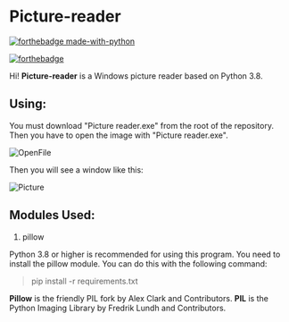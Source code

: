 # Picture-reader

[![forthebadge made-with-python](http://ForTheBadge.com/images/badges/made-with-python.svg)](https://www.python.org/)

[![forthebadge](https://forthebadge.com/images/badges/built-with-love.svg)](https://forthebadge.com)

Hi! **Picture-reader** is a Windows picture reader based on Python 3.8.

## Using:

You must download "Picture reader.exe" from the root of the repository. Then you have to open the image with "Picture reader.exe".

![OpenFile](https://image.prntscr.com/image/EmCtDUhDTH_HHxAgBFwLag.png)

Then you will see a window like this:

![Picture](https://image.prntscr.com/image/mfNX2USsREu--i70QjsyYA.png)

## Modules Used:

1. pillow

Python 3.8 or higher is recommended for using this program. You need to install the pillow module. You can do this with the following command:

> pip install -r requirements.txt

**Pillow** is the friendly PIL fork by Alex Clark and Contributors. **PIL** is the Python Imaging Library by Fredrik Lundh and Contributors.
